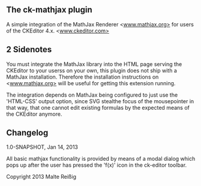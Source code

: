 ## The ck-mathjax plugin

A simple integration of the MathJax Renderer <www.mathjax.org> for users of the CKEditor 4.x. <www.ckeditor.com>

## 2 Sidenotes

You must integrate the MathJax library into the HTML page serving the CKEditor to your userss on your own, this plugin does not ship with a MathJax installation. Therefore the installation instructions on <www.mathjax.org> will be useful for getting this extension running.

The integration depends on MathJax being configured to just use the 'HTML-CSS' output option, since SVG stealthe focus of the mousepointer in that way, that one cannot edit existing formulas by the expected means of the CKEditor anymore.

## Changelog

1.0-SNAPSHOT,  Jan 14, 2013

All basic mathjax functionality is provided by means of a modal dialog which pops up after the user has pressed the 'f(x)' icon in the ck-editor toolbar.

Copyright 2013
Malte Reißig
